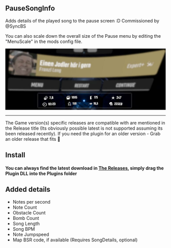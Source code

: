 ## PauseSongInfo

Adds details of the played song to the pause screen :D Commissioned by @SyncBS

You can also scale down the overall size of the Pause menu by editing the "MenuScale" in the mods config file.

![Main UI](Screenshots/Main.jpg)

---

The Game version(s) specific releases are compatible with are mentioned in the Release title (Its obviously possible latest is not supported assuming its been released recently). If you need the plugin for an older version - Grab an older release that fits 🤯

## Install

#### You can always find the latest download in [The Releases](releases), simply drag the Plugin DLL into the Plugins folder

## Added details

- Notes per second
- Note Count
- Obstacle Count
- Bomb Count
- Song Length
- Song BPM
- Note Jumpspeed
- Map BSR code, if available (Requires SongDetails, optional)